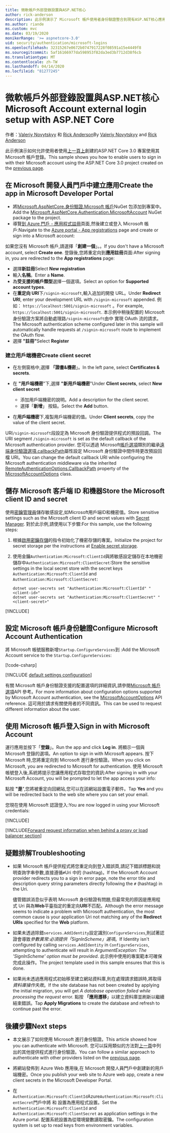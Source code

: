```yaml
---
title: 微軟帳戶外部登錄設置與ASP.NET核心
author: rick-anderson
description: 此示例演示了 Microsoft 帳戶使用者身份驗證整合到現有ASP.NET核心應用。
ms.author: riande
ms.custom: mvc
ms.date: 03/19/2020
monikerRange: '>= aspnetcore-3.0'
uid: security/authentication/microsoft-logins
ms.openlocfilehash: 32315267e0672b0747917228f08591a15e4449f8
ms.sourcegitcommit: 5af16166977da598953f82da3ed3b7712d38f6cb
ms.translationtype: MT
ms.contentlocale: zh-TW
ms.lasthandoff: 04/14/2020
ms.locfileid: "81277245"
---
```

# <a name="microsoft-account-external-login-setup-with-aspnet-core"></a><span data-ttu-id="a96cc-103">微軟帳戶外部登錄設置與ASP.NET核心</span><span class="sxs-lookup"><span data-stu-id="a96cc-103">Microsoft Account external login setup with ASP.NET Core</span></span>

<span data-ttu-id="a96cc-104">作者：[Valeriy Novytskyy](https://github.com/01binary) 和 [Rick Anderson](https://twitter.com/RickAndMSFT)</span><span class="sxs-lookup"><span data-stu-id="a96cc-104">By [Valeriy Novytskyy](https://github.com/01binary) and [Rick Anderson](https://twitter.com/RickAndMSFT)</span></span>

<span data-ttu-id="a96cc-105">此示例演示如何允許使用者使用[上一頁上](xref:security/authentication/social/index)創建的ASP.NET Core 3.0 專案使用其 Microsoft 帳戶登錄。</span><span class="sxs-lookup"><span data-stu-id="a96cc-105">This sample shows you how to enable users to sign in with their Microsoft account using the ASP.NET Core 3.0 project created on the [previous page](xref:security/authentication/social/index).</span></span>

## <a name="create-the-app-in-microsoft-developer-portal"></a><span data-ttu-id="a96cc-106">在 Microsoft 開發人員門戶中建立應用</span><span class="sxs-lookup"><span data-stu-id="a96cc-106">Create the app in Microsoft Developer Portal</span></span>

* <span data-ttu-id="a96cc-107">將[Microsoft.AspNetCore.身份驗證.Microsoft 帳戶](https://www.nuget.org/packages/Microsoft.AspNetCore.Authentication.MicrosoftAccount/)NuGet 包添加到專案中。</span><span class="sxs-lookup"><span data-stu-id="a96cc-107">Add the [Microsoft.AspNetCore.Authentication.MicrosoftAccount](https://www.nuget.org/packages/Microsoft.AspNetCore.Authentication.MicrosoftAccount/) NuGet package to the project.</span></span>
* <span data-ttu-id="a96cc-108">導覽[到 Azure 門戶 - 應用程式註冊](https://go.microsoft.com/fwlink/?linkid=2083908)頁面,然後建立或登入 Microsoft 帳戶:</span><span class="sxs-lookup"><span data-stu-id="a96cc-108">Navigate to the [Azure portal - App registrations](https://go.microsoft.com/fwlink/?linkid=2083908) page and create or sign into a Microsoft account:</span></span>

<span data-ttu-id="a96cc-109">如果您沒有 Microsoft 帳戶,請選擇「**創建一個**」。。</span><span class="sxs-lookup"><span data-stu-id="a96cc-109">If you don't have a Microsoft account, select **Create one**.</span></span> <span data-ttu-id="a96cc-110">登錄後,您將重定向到**應用註冊**頁面:</span><span class="sxs-lookup"><span data-stu-id="a96cc-110">After signing in, you are redirected to the **App registrations** page:</span></span>

* <span data-ttu-id="a96cc-111">選擇**新註冊**</span><span class="sxs-lookup"><span data-stu-id="a96cc-111">Select **New registration**</span></span>
* <span data-ttu-id="a96cc-112">輸入**名稱**。</span><span class="sxs-lookup"><span data-stu-id="a96cc-112">Enter a **Name**.</span></span>
* <span data-ttu-id="a96cc-113">為**受支援的帳戶類型**選擇一個選項。</span><span class="sxs-lookup"><span data-stu-id="a96cc-113">Select an option for **Supported account types**.</span></span>  <!-- Accounts for any org work with MS domain accounts. Most folks probably want the last option, personal MS accounts. It took 24 hours after setting this up for the keys to work -->
* <span data-ttu-id="a96cc-114">在**重定向 URI**下`/signin-microsoft`,輸入追加的開發 URL。</span><span class="sxs-lookup"><span data-stu-id="a96cc-114">Under **Redirect URI**, enter your development URL with `/signin-microsoft` appended.</span></span> <span data-ttu-id="a96cc-115">例如： `https://localhost:5001/signin-microsoft` 。</span><span class="sxs-lookup"><span data-stu-id="a96cc-115">For example, `https://localhost:5001/signin-microsoft`.</span></span> <span data-ttu-id="a96cc-116">本示例中稍後配置的 Microsoft 身份驗證方案將自動處理路`/signin-microsoft`由中 實現 OAuth 流的請求。</span><span class="sxs-lookup"><span data-stu-id="a96cc-116">The Microsoft authentication scheme configured later in this sample will automatically handle requests at `/signin-microsoft` route to implement the OAuth flow.</span></span>
* <span data-ttu-id="a96cc-117">選擇 **"註冊"**</span><span class="sxs-lookup"><span data-stu-id="a96cc-117">Select **Register**</span></span>

### <a name="create-client-secret"></a><span data-ttu-id="a96cc-118">建立用戶端機密</span><span class="sxs-lookup"><span data-stu-id="a96cc-118">Create client secret</span></span>

* <span data-ttu-id="a96cc-119">在左側窗格中,選擇 **「證書&機密**」。</span><span class="sxs-lookup"><span data-stu-id="a96cc-119">In the left pane, select **Certificates & secrets**.</span></span>
* <span data-ttu-id="a96cc-120">在 **"用戶端機密**"下,選擇 **"新用戶端機密**"</span><span class="sxs-lookup"><span data-stu-id="a96cc-120">Under **Client secrets**, select **New client secret**</span></span>

  * <span data-ttu-id="a96cc-121">添加用戶端機密的說明。</span><span class="sxs-lookup"><span data-stu-id="a96cc-121">Add a description for the client secret.</span></span>
  * <span data-ttu-id="a96cc-122">選擇「**新增**」 按鈕。</span><span class="sxs-lookup"><span data-stu-id="a96cc-122">Select the **Add** button.</span></span>

* <span data-ttu-id="a96cc-123">在**用戶端機密**下,複製用戶端機密的值。</span><span class="sxs-lookup"><span data-stu-id="a96cc-123">Under **Client secrets**, copy the value of the client secret.</span></span>

<span data-ttu-id="a96cc-124">URI`/signin-microsoft`段設定為 Microsoft 身份驗證提供程式的預設回調。</span><span class="sxs-lookup"><span data-stu-id="a96cc-124">The URI segment `/signin-microsoft` is set as the default callback of the Microsoft authentication provider.</span></span> <span data-ttu-id="a96cc-125">您可以透過 Microsoft[帳戶選項](/dotnet/api/microsoft.aspnetcore.authentication.microsoftaccount.microsoftaccountoptions)類別的繼承[遠端身份驗證選項.callbackPath](/dotnet/api/microsoft.aspnetcore.authentication.remoteauthenticationoptions.callbackpath)屬性設定 Microsoft 身份驗證中間件時更改預設回檔 URI。</span><span class="sxs-lookup"><span data-stu-id="a96cc-125">You can change the default callback URI while configuring the Microsoft authentication middleware via the inherited [RemoteAuthenticationOptions.CallbackPath](/dotnet/api/microsoft.aspnetcore.authentication.remoteauthenticationoptions.callbackpath) property of the [MicrosoftAccountOptions](/dotnet/api/microsoft.aspnetcore.authentication.microsoftaccount.microsoftaccountoptions) class.</span></span>

## <a name="store-the-microsoft-client-id-and-secret"></a><span data-ttu-id="a96cc-126">儲存 Microsoft 客戶端 ID 和機器</span><span class="sxs-lookup"><span data-stu-id="a96cc-126">Store the Microsoft client ID and secret</span></span>

<span data-ttu-id="a96cc-127">使用[密鑰管理員](xref:security/app-secrets)儲存敏感設定,如Microsoft用戶端ID和機密值。</span><span class="sxs-lookup"><span data-stu-id="a96cc-127">Store sensitive settings such as the Microsoft client ID and secret values with [Secret Manager](xref:security/app-secrets).</span></span> <span data-ttu-id="a96cc-128">對於此示例,請使用以下步驟:</span><span class="sxs-lookup"><span data-stu-id="a96cc-128">For this sample, use the following steps:</span></span>

1. <span data-ttu-id="a96cc-129">根據[啟用密鑰存儲](xref:security/app-secrets#enable-secret-storage)的指令初始化了機密存儲的專案。</span><span class="sxs-lookup"><span data-stu-id="a96cc-129">Initialize the project for secret storage per the instructions at [Enable secret storage](xref:security/app-secrets#enable-secret-storage).</span></span>
1. <span data-ttu-id="a96cc-130">使用金鑰`Authentication:Microsoft:ClientId`與將敏感設定儲存在本地機密儲存中`Authentication:Microsoft:ClientSecret`:</span><span class="sxs-lookup"><span data-stu-id="a96cc-130">Store the sensitive settings in the local secret store with the secret keys `Authentication:Microsoft:ClientId` and `Authentication:Microsoft:ClientSecret`:</span></span>

    ```dotnetcli
    dotnet user-secrets set "Authentication:Microsoft:ClientId" "<client-id>"
    dotnet user-secrets set "Authentication:Microsoft:ClientSecret" "<client-secret>"
    ```

[!INCLUDE[](~/includes/environmentVarableColon.md)]

## <a name="configure-microsoft-account-authentication"></a><span data-ttu-id="a96cc-131">設定 Microsoft 帳戶身份驗證</span><span class="sxs-lookup"><span data-stu-id="a96cc-131">Configure Microsoft Account Authentication</span></span>

<span data-ttu-id="a96cc-132">將 Microsoft 帳號服務新增`Startup.ConfigureServices`到 :</span><span class="sxs-lookup"><span data-stu-id="a96cc-132">Add the Microsoft Account service to the `Startup.ConfigureServices`:</span></span>

[!code-csharp[](~/security/authentication/social/social-code/3.x/StartupMS3x.cs?name=snippet&highlight=10-14)]

[!INCLUDE [default settings configuration](includes/default-settings.md)]

<span data-ttu-id="a96cc-133">有關 Microsoft 帳戶身份驗證支援的配置選項的詳細資訊,請參閱[Microsoft 帳戶選項](/dotnet/api/microsoft.aspnetcore.builder.microsoftaccountoptions)API 參考。</span><span class="sxs-lookup"><span data-stu-id="a96cc-133">For more information about configuration options supported by Microsoft Account authentication, see the [MicrosoftAccountOptions](/dotnet/api/microsoft.aspnetcore.builder.microsoftaccountoptions) API reference.</span></span> <span data-ttu-id="a96cc-134">這可用於請求有關使用者的不同資訊。</span><span class="sxs-lookup"><span data-stu-id="a96cc-134">This can be used to request different information about the user.</span></span>

## <a name="sign-in-with-microsoft-account"></a><span data-ttu-id="a96cc-135">使用 Microsoft 帳戶登入</span><span class="sxs-lookup"><span data-stu-id="a96cc-135">Sign in with Microsoft Account</span></span>

<span data-ttu-id="a96cc-136">運行應用並按下「**登錄**」。</span><span class="sxs-lookup"><span data-stu-id="a96cc-136">Run the app and click **Log in**.</span></span> <span data-ttu-id="a96cc-137">將顯示一個與 Microsoft 登錄的選項。</span><span class="sxs-lookup"><span data-stu-id="a96cc-137">An option to sign in with Microsoft appears.</span></span> <span data-ttu-id="a96cc-138">按下 Microsoft 時,您將重定向到 Microsoft 進行身份驗證。</span><span class="sxs-lookup"><span data-stu-id="a96cc-138">When you click on Microsoft, you are redirected to Microsoft for authentication.</span></span> <span data-ttu-id="a96cc-139">使用 Microsoft 帳號登入後,系統將提示您讓應用程式存取您的資訊:</span><span class="sxs-lookup"><span data-stu-id="a96cc-139">After signing in with your Microsoft Account, you will be prompted to let the app access your info:</span></span>

<span data-ttu-id="a96cc-140">點按 **"是**",您將被重定向回網站,您可以在該網站設置電子郵件。</span><span class="sxs-lookup"><span data-stu-id="a96cc-140">Tap **Yes** and you will be redirected back to the web site where you can set your email.</span></span>

<span data-ttu-id="a96cc-141">您現在使用 Microsoft 認證登入:</span><span class="sxs-lookup"><span data-stu-id="a96cc-141">You are now logged in using your Microsoft credentials:</span></span>

[!INCLUDE[](includes/chain-auth-providers.md)]

[!INCLUDE[Forward request information when behind a proxy or load balancer section](includes/forwarded-headers-middleware.md)]

## <a name="troubleshooting"></a><span data-ttu-id="a96cc-142">疑難排解</span><span class="sxs-lookup"><span data-stu-id="a96cc-142">Troubleshooting</span></span>

* <span data-ttu-id="a96cc-143">如果 Microsoft 帳戶提供程式將您重定向到登入錯誤頁,請記下錯誤標題和說明查詢字串參數,直接遵循`#`Uri 中的 (hashtag)。</span><span class="sxs-lookup"><span data-stu-id="a96cc-143">If the Microsoft Account provider redirects you to a sign in error page, note the error title and description query string parameters directly following the `#` (hashtag) in the Uri.</span></span>

  <span data-ttu-id="a96cc-144">儘管錯誤消息似乎表明 Microsoft 身份驗證有問題,但最常見的原因是應用程式 Uri 與為**Web**平臺指定的重定向**URI**不匹配。</span><span class="sxs-lookup"><span data-stu-id="a96cc-144">Although the error message seems to indicate a problem with Microsoft authentication, the most common cause is your application Uri not matching any of the **Redirect URIs** specified for the **Web** platform.</span></span>
* <span data-ttu-id="a96cc-145">如果未透過除錯`services.AddIdentity`設定識別`ConfigureServices`,則試著認證會導致*參數異常:必須提供「SignInScheme」選項*。</span><span class="sxs-lookup"><span data-stu-id="a96cc-145">If Identity isn't configured by calling `services.AddIdentity` in `ConfigureServices`, attempting to authenticate will result in *ArgumentException: The 'SignInScheme' option must be provided*.</span></span> <span data-ttu-id="a96cc-146">此示例中使用的專案範本可確保完成此操作。</span><span class="sxs-lookup"><span data-stu-id="a96cc-146">The project template used in this sample ensures that this is done.</span></span>
* <span data-ttu-id="a96cc-147">如果尚未透過應用程式初始移至建立網站資料庫,則在處理請求錯誤時,將取得*資料庫操作失敗*。</span><span class="sxs-lookup"><span data-stu-id="a96cc-147">If the site database has not been created by applying the initial migration, you will get *A database operation failed while processing the request* error.</span></span> <span data-ttu-id="a96cc-148">點按 **「應用遷移**」以建立資料庫並刷新以繼續結束錯誤。</span><span class="sxs-lookup"><span data-stu-id="a96cc-148">Tap **Apply Migrations** to create the database and refresh to continue past the error.</span></span>

## <a name="next-steps"></a><span data-ttu-id="a96cc-149">後續步驟</span><span class="sxs-lookup"><span data-stu-id="a96cc-149">Next steps</span></span>

* <span data-ttu-id="a96cc-150">本文展示了如何使用 Microsoft 進行身份驗證。</span><span class="sxs-lookup"><span data-stu-id="a96cc-150">This article showed how you can authenticate with Microsoft.</span></span> <span data-ttu-id="a96cc-151">您可以採用類似的方法對[上一頁](xref:security/authentication/social/index)中列出的其他提供程式進行身份驗證。</span><span class="sxs-lookup"><span data-stu-id="a96cc-151">You can follow a similar approach to authenticate with other providers listed on the [previous page](xref:security/authentication/social/index).</span></span>

* <span data-ttu-id="a96cc-152">將網站發佈到 Azure Web 應用後,在 Microsoft 開發人員門戶中創建新的用戶端機密。</span><span class="sxs-lookup"><span data-stu-id="a96cc-152">Once you publish your web site to Azure web app, create a new client secrets in the Microsoft Developer Portal.</span></span>

* <span data-ttu-id="a96cc-153">在`Authentication:Microsoft:ClientId`Azure`Authentication:Microsoft:ClientSecret`門戶中將 和 設置為應用程式設置。</span><span class="sxs-lookup"><span data-stu-id="a96cc-153">Set the `Authentication:Microsoft:ClientId` and `Authentication:Microsoft:ClientSecret` as application settings in the Azure portal.</span></span> <span data-ttu-id="a96cc-154">配置系統設置為從環境變數讀取密鑰。</span><span class="sxs-lookup"><span data-stu-id="a96cc-154">The configuration system is set up to read keys from environment variables.</span></span>
